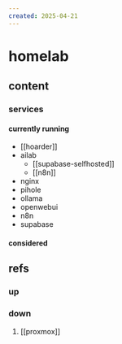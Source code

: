 ```yaml
---
created: 2025-04-21
---
```


# homelab

## content

### services

#### currently running

- [[hoarder]] 
- ailab
  - [[supabase-selfhosted]]
  - [[n8n]]
- nginx
- pihole
- ollama
- openwebui
- n8n
- supabase

#### considered

## refs

### up

### down

1. [[proxmox]]


